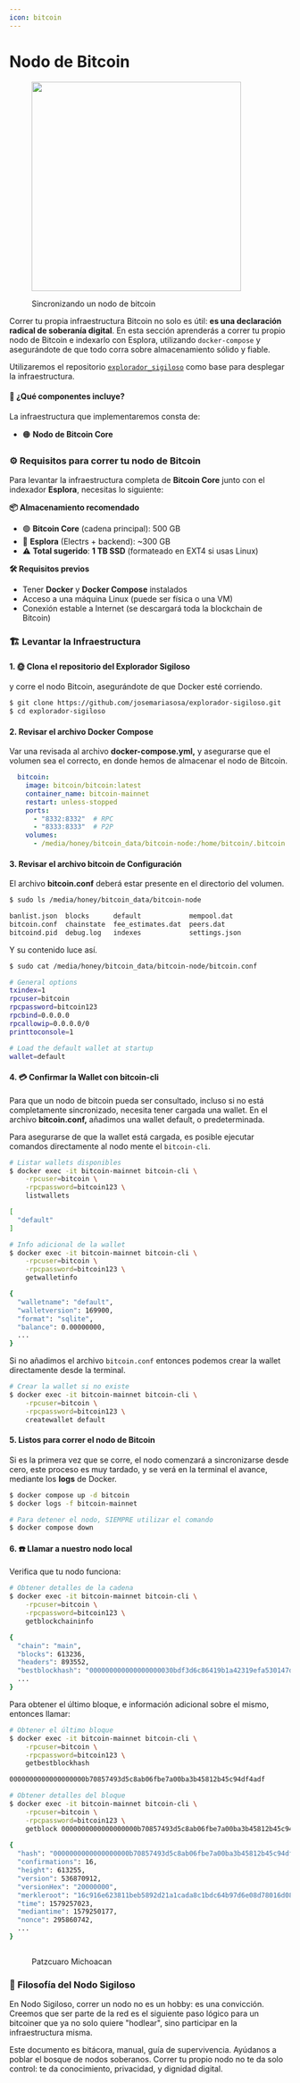 ```yaml
---
icon: bitcoin
---
```


# Nodo de Bitcoin

<figure><img src="../.gitbook/assets/image (7).png" alt="" width="375"><figcaption><p>Sincronizando un nodo de bitcoin</p></figcaption></figure>

Correr tu propia infraestructura Bitcoin no solo es útil: **es una declaración radical de soberanía digital**. En esta sección aprenderás a correr tu propio nodo de Bitcoin e indexarlo con Esplora, utilizando `docker-compose` y asegurándote de que todo corra sobre almacenamiento sólido y fiable.

Utilizaremos el repositorio [`explorador_sigiloso`](https://github.com/josemariasosa/explorador-sigiloso) como base para desplegar la infraestructura.

#### 🔧 ¿Qué componentes incluye?

La infraestructura que implementaremos consta de:

* 🟠 **Nodo de Bitcoin Core**

### ⚙️ Requisitos para correr tu nodo de Bitcoin

Para levantar la infraestructura completa de **Bitcoin Core** junto con el indexador **Esplora**, necesitas lo siguiente:

**📦 Almacenamiento recomendado**

* 🟢 **Bitcoin Core** (cadena principal): 500 GB
* 🔵 **Esplora** (Electrs + backend): \~300 GB
* ⚠️ **Total sugerido**: **1 TB SSD** (formateado en EXT4 si usas Linux)

**🛠 Requisitos previos**

* Tener **Docker** y **Docker Compose** instalados
* Acceso a una máquina Linux (puede ser física o una VM)
* Conexión estable a Internet (se descargará toda la blockchain de Bitcoin)

### 🏗️ Levantar la Infraestructura

#### 1. 🌞 Clona el repositorio del Explorador Sigiloso

y corre el nodo Bitcoin, asegurándote de que Docker esté corriendo.

```bash
$ git clone https://github.com/josemariasosa/explorador-sigiloso.git
$ cd explorador-sigiloso
```

#### 2. Revisar el archivo Docker Compose

Var una revisada al archivo **docker-compose.yml,** y asegurarse que el volumen sea el correcto, en donde hemos de almacenar el nodo de Bitcoin.

```yaml
  bitcoin:
    image: bitcoin/bitcoin:latest
    container_name: bitcoin-mainnet
    restart: unless-stopped
    ports:
      - "8332:8332"  # RPC
      - "8333:8333"  # P2P
    volumes:
      - /media/honey/bitcoin_data/bitcoin-node:/home/bitcoin/.bitcoin
```

#### 3. Revisar el archivo bitcoin de Configuración

El archivo **bitcoin.conf** deberá estar presente en el directorio del volumen.

```bash
$ sudo ls /media/honey/bitcoin_data/bitcoin-node

banlist.json  blocks      default            mempool.dat
bitcoin.conf  chainstate  fee_estimates.dat  peers.dat
bitcoind.pid  debug.log   indexes            settings.json
```

Y su contenido luce así.

```bash
$ sudo cat /media/honey/bitcoin_data/bitcoin-node/bitcoin.conf

# General options
txindex=1
rpcuser=bitcoin
rpcpassword=bitcoin123
rpcbind=0.0.0.0
rpcallowip=0.0.0.0/0
printtoconsole=1

# Load the default wallet at startup
wallet=default
```

#### 4. 💳 Confirmar la Wallet con bitcoin-cli

Para que un nodo de bitcoin pueda ser consultado, incluso si no está completamente sincronizado, necesita tener cargada una wallet. En el archivo **bitcoin.conf,** añadimos una wallet default, o predeterminada.

Para asegurarse de que la wallet está cargada, es posible ejecutar comandos directamente al nodo mente el `bitcoin-cli`.

```bash
# Listar wallets disponibles
$ docker exec -it bitcoin-mainnet bitcoin-cli \
    -rpcuser=bitcoin \
    -rpcpassword=bitcoin123 \
    listwallets

[
  "default"
]

# Info adicional de la wallet
$ docker exec -it bitcoin-mainnet bitcoin-cli \
    -rpcuser=bitcoin \
    -rpcpassword=bitcoin123 \
    getwalletinfo

{
  "walletname": "default",
  "walletversion": 169900,
  "format": "sqlite",
  "balance": 0.00000000,
  ...
}
```

Si no añadimos el archivo `bitcoin.conf` entonces podemos crear la wallet directamente desde la terminal.

```bash
# Crear la wallet si no existe
$ docker exec -it bitcoin-mainnet bitcoin-cli \
    -rpcuser=bitcoin \
    -rpcpassword=bitcoin123 \
    createwallet default
```

#### 5. Listos para correr el nodo de Bitcoin

Si es la primera vez que se corre, el nodo comenzará a sincronizarse desde cero, este proceso es muy tardado, y se verá en la terminal el avance, mediante los **logs** de Docker.

```bash
$ docker compose up -d bitcoin
$ docker logs -f bitcoin-mainnet

# Para detener el nodo, SIEMPRE utilizar el comando
$ docker compose down
```

#### 6. ☎️ Llamar a nuestro nodo local

Verifica que tu nodo funciona:

```bash
# Obtener detalles de la cadena
$ docker exec -it bitcoin-mainnet bitcoin-cli \
    -rpcuser=bitcoin \
    -rpcpassword=bitcoin123 \
    getblockchaininfo

{
  "chain": "main",
  "blocks": 613236,
  "headers": 893552,
  "bestblockhash": "000000000000000000030bdf3d6c86419b1a42319efa530147d2e793f6592bcc",
  ...
}
```

Para obtener el último bloque, e información adicional sobre el mismo, entonces llamar:

```bash
# Obtener el último bloque
$ docker exec -it bitcoin-mainnet bitcoin-cli \
    -rpcuser=bitcoin \
    -rpcpassword=bitcoin123 \
    getbestblockhash

0000000000000000000b70857493d5c8ab06fbe7a00ba3b45812b45c94df4adf

# Obtener detalles del bloque
$ docker exec -it bitcoin-mainnet bitcoin-cli \
    -rpcuser=bitcoin \
    -rpcpassword=bitcoin123 \
    getblock 0000000000000000000b70857493d5c8ab06fbe7a00ba3b45812b45c94df4adf 2
    
{
  "hash": "0000000000000000000b70857493d5c8ab06fbe7a00ba3b45812b45c94df4adf",
  "confirmations": 16,
  "height": 613255,
  "version": 536870912,
  "versionHex": "20000000",
  "merkleroot": "16c916e623811beb5892d21a1cada8c1bdc64b97d6e08d78016d08352b3e7631",
  "time": 1579257023,
  "mediantime": 1579250177,
  "nonce": 295860742,
  ...
}
```

<figure><img src="../.gitbook/assets/image (1).png" alt=""><figcaption><p>Patzcuaro Michoacan</p></figcaption></figure>

### 🌳 Filosofía del Nodo Sigiloso

En Nodo Sigiloso, correr un nodo no es un hobby: es una convicción. Creemos que ser parte de la red es el siguiente paso lógico para un bitcoiner que ya no solo quiere "hodlear", sino participar en la infraestructura misma.

Este documento es bitácora, manual, guía de supervivencia. Ayúdanos a poblar el bosque de nodos soberanos. Correr tu propio nodo no te da solo control: te da conocimiento, privacidad, y dignidad digital.
